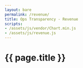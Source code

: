 ```yaml
---
layout: bare
permalink: /revenue/
title: Ops Transparency - Revenue
scripts:
- /assets/js/vendor/Chart.min.js
- /assets/js/revenue.js
---
```

# {{ page.title }}
<div data-chart='{{ site.data.operations | jsonify }}' id="my-chart-data"></div>

<canvas id="my-chart" width="400" height="400"></canvas>
